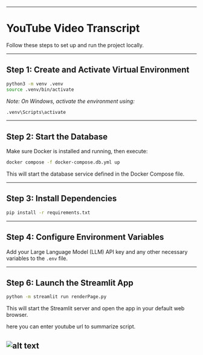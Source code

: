 
---

# YouTube Video Transcript

Follow these steps to set up and run the project locally.

---

## Step 1: Create and Activate Virtual Environment

```bash
python3 -m venv .venv
source .venv/bin/activate
```

*Note: On Windows, activate the environment using:*

```bash
.venv\Scripts\activate
```

---

## Step 2: Start the Database

Make sure Docker is installed and running, then execute:

```bash
docker compose -f docker-compose.db.yml up
```

This will start the database service defined in the Docker Compose file.

---

## Step 3: Install Dependencies

```bash
pip install -r requirements.txt
```

---

## Step 4: Configure Environment Variables

Add your Large Language Model (LLM) API key and any other necessary variables to the `.env` file.

---

## Step 6: Launch the Streamlit App

```bash
python -m streamlit run renderPage.py
```

This will start the Streamlit server and open the app in your default web browser.

here you can enter youtube url to summarize script.

![alt text](<Screenshot 2025-04-20 at 5.58.47 PM.png>)
---